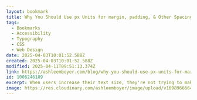```yaml
---
layout: bookmark
title: Why You Should Use px Units for margin, padding, & Other Spacing Techniques | Ashlee M Boyer
tags:
  - Bookmarks
  - Accessibility
  - Typography
  - CSS
  - Web Design
date: 2025-04-03T10:01:52.588Z
created: 2025-04-03T10:01:52.588Z
modified: 2025-04-11T09:51:13.374Z
link: https://ashleemboyer.com/blog/why-you-should-use-px-units-for-margin-padding-and-other-spacing-techniques
id: 1006246189
excerpt: When users increase their text size, they're not trying to make the space around text bigger.
image: https://res.cloudinary.com/ashleemboyer/image/upload/v1698966664/social-images/WhyYouShouldUsePxUnitsForMarginPaddingAndOtherSpacingTechniques_kdfyk9.png
---
```

